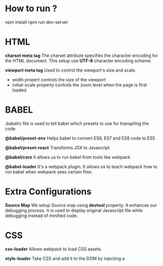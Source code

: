 # How to run ?
npm install
npm run dev-server

# HTML

**charset meta tag**
The charset attribute specifies the character encoding for the HTML document. This setup use **UTF-8** character encoding scheme.

**viewport meta tag**
Used to control the viewport's size and scale.
* width propert controls the size of the viewport
* initial-scale property controls the zoom level when the page is first loaded.


# BABEL

.babelrc file is used to tell babel which presets to use for transpiling the code.

**@babel/preset-env**
Helps babel to convert ES6, ES7 and ES8 code to ES5

**@babel/preset-react**
Transforms JSX to Javascript

**@babel/core**
It allows us to run babel from tools like webpack

**@babel-loader**
It's a webpack plugin. It allows us to teach webpack how to run babel when webpack sees certain files.

# Extra Configurations

**Source Map**
We setup Source map using **devtool** property. It enhances our debugging process. It is used to display original Javascript file while debugging instead of minified code.

# CSS

**css-loader**
Allows webpack to load CSS assets.

**style-loader**
Take CSS and add it to the DOM by injecting a **<style>** tag

**NOTE:** style-loader should be added before css-loader. Otherwise we end up in having an error.


**reference:** https://dev.to/iamismile/how-to-setup-webpack-and-babel-for-react-59ph
